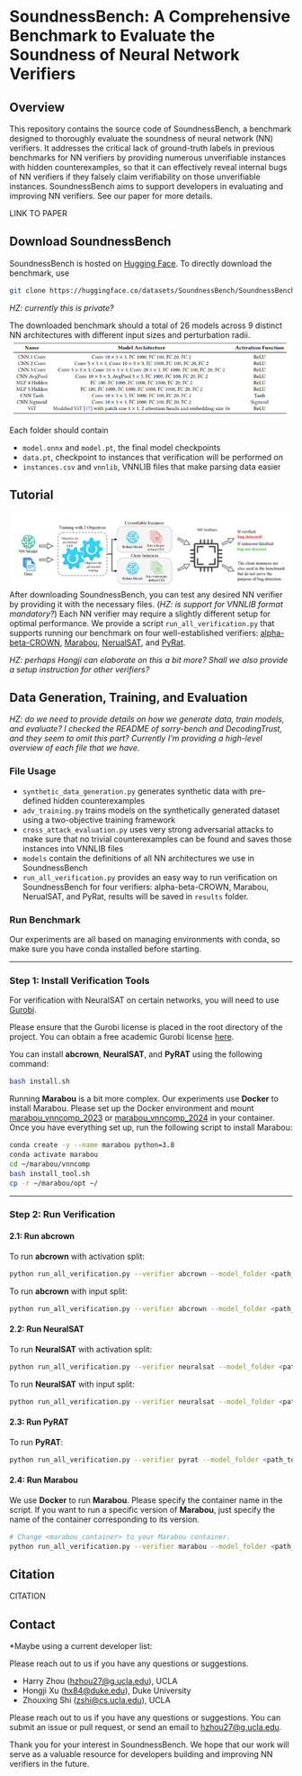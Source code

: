 # SoundnessBench: A Comprehensive Benchmark to Evaluate the Soundness of Neural Network Verifiers

## Overview

This repository contains the source code of SoundnessBench, a benchmark designed to thoroughly evaluate the soundness of neural network (NN) verifiers. It addresses the critical lack of ground-truth labels in previous benchmarks for NN verifiers by providing numerous unverifiable instances with hidden counterexamples, so that it can effectively reveal internal bugs of NN verifiers if they falsely claim verifiability on those unverifiable instances. SoundnessBench aims to support developers in evaluating and improving NN verifiers. See our paper for more details.

LINK TO PAPER

## Download SoundnessBench
SoundnessBench is hosted on [Hugging Face](https://huggingface.co/datasets/SoundnessBench/SoundnessBench). To directly download the benchmark, use 
```bash
git clone https://huggingface.co/datasets/SoundnessBench/SoundnessBench
```

*HZ: currently this is private?*

The downloaded benchmark should a total of 26 models across 9 distinct NN architectures with different input sizes and perturbation radii.
![Model architectures](/assets/model_architectures.png)

Each folder should contain 
* `model.onnx` and `model.pt`, the final model checkpoints
* `data.pt`, checkpoint to instances that verification will be performed on
* `instances.csv` and `vnnlib`, VNNLIB files that make parsing data easier

## Tutorial
![Verification flow](/assets/flow.png)
After downloading SoundnessBench, you can test any desired NN verifier by providing it with the necessary files. (*HZ: is support for VNNLIB format mandatory?*) Each NN verifier may require a slightly different setup for optimal performance. We provide a script `run_all_verification.py` that supports running our benchmark on four well-established verifiers: [alpha-beta-CROWN](https://github.com/Verified-Intelligence/alpha-beta-CROWN/), [Marabou](https://github.com/NeuralNetworkVerification/Marabou), [NerualSAT](https://github.com/dynaroars/neuralsat), and [PyRat](https://github.com/pyratlib/pyrat).

*HZ: perhaps Hongji can elaborate on this a bit more? Shall we also provide a setup instruction for other verifiers?*

## Data Generation, Training, and Evaluation
*HZ: do we need to provide details on how we generate data, train models, and evaluate? I checked the README of sorry-bench and DecodingTrust, and they seem to omit this part? Currently I'm providing a high-level overview of each file that we have.*

### File Usage
* `synthetic_data_generation.py` generates synthetic data with pre-defined hidden counterexamples
* `adv_training.py` trains models on the synthetically generated dataset using a two-objective training framework
* `cross_attack_evaluation.py` uses very strong adversarial attacks to make sure that no trivial counterexamples can be found and saves those instances into VNNLIB files
* `models` contain the definitions of all NN architectures we use in SoundnessBench
* `run_all_verification.py` provides an easy way to run verification on SoundnessBench for four verifiers: alpha-beta-CROWN, Marabou, NerualSAT, and PyRat, results will be saved in `results` folder.

### Run Benchmark

Our experiments are all based on managing environments with conda, so make sure you have conda installed before starting.

---

### Step 1: Install Verification Tools

For verification with NeuralSAT on certain networks, you will need to use [Gurobi](https://www.gurobi.com/). 

Please ensure that the Gurobi license is placed in the root directory of the project. You can obtain a free academic Gurobi license [here](https://portal.gurobi.com/iam/login/?target=https%3A%2F%2Fportal.gurobi.com%2Fiam%2Flicenses%2Frequest%2F%3Ftype%3Dacademic).

You can install **abcrown**, **NeuralSAT**, and **PyRAT** using the following command:
```bash
bash install.sh
```

Running **Marabou** is a bit more complex. Our experiments use **Docker** to install Marabou. Please set up the Docker environment and mount [marabou_vnncomp_2023](https://github.com/wu-haoze/Marabou/tree/vnn-comp-23) or [marabou_vnncomp_2024](https://github.com/wu-haoze/Marabou/tree/vnn-comp-24) in your container. Once you have everything set up, run the following script to install Marabou:

```bash
conda create -y --name marabou python=3.8
conda activate marabou
cd ~/marabou/vnncomp
bash install_tool.sh
cp -r ~/marabou/opt ~/
```

---

### Step 2: Run Verification

#### 2.1: Run abcrown

To run **abcrown** with activation split:

```bash
python run_all_verification.py --verifier abcrown --model_folder <path_to_soundness_bench>
```

To run **abcrown** with input split:

```bash
python run_all_verification.py --verifier abcrown --model_folder <path_to_soundness_bench> --split_type input
```

#### 2.2: Run NeuralSAT

To run **NeuralSAT** with activation split:

```bash
python run_all_verification.py --verifier neuralsat --model_folder <path_to_soundness_bench>
```

To run **NeuralSAT** with input split:

```bash
python run_all_verification.py --verifier neuralsat --model_folder <path_to_soundness_bench> --split_type input
```

#### 2.3: Run PyRAT

To run **PyRAT**:

```bash
python run_all_verification.py --verifier pyrat --model_folder <path_to_soundness_bench>
```

#### 2.4: Run Marabou

We use **Docker** to run **Marabou**. Please specify the container name in the script. If you want to run a specific version of **Marabou**, just specify the name of the container corresponding to its version.

```bash
# Change <marabou_container> to your Marabou container.
python run_all_verification.py --verifier marabou --model_folder <path_to_soundness_bench> --container_name <marabou_container>
```

## Citation
CITATION

## Contact
*Maybe using a current developer list:

Please reach out to us if you have any questions or suggestions.
- Harry Zhou ([hzhou27@g.ucla.edu](mailto:hzhou27@g.ucla.edu)), UCLA
- Hongji Xu ([hx84@duke.edu](mailto:hx84@duke.edu)), Duke University
- Zhouxing Shi ([zshi@cs.ucla.edu](mailto:zshi@cs.ucla.edu)), UCLA

Please reach out to us if you have any questions or suggestions. You can submit an issue or pull request, or send an email to [hzhou27@g.ucla.edu](mailto:hzhou27@g.ucla.edu). 

Thank you for your interest in SoundnessBench. We hope that our work will serve as a valuable resource for developers building and improving NN verifiers in the future.
